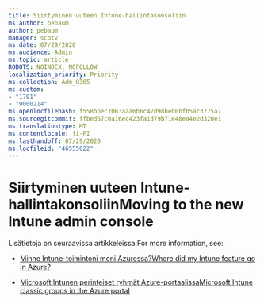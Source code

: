 ```yaml
---
title: Siirtyminen uuteen Intune-hallintakonsoliin
ms.author: pebaum
author: pebaum
manager: scotv
ms.date: 07/29/2020
ms.audience: Admin
ms.topic: article
ROBOTS: NOINDEX, NOFOLLOW
localization_priority: Priority
ms.collection: Adm_O365
ms.custom:
- "1791"
- "9000214"
ms.openlocfilehash: f558bbec7063aaa6b6c47d98beb0bfb5ac3775a7
ms.sourcegitcommit: ffbed67c0a16ec423fa1d79b71e48ea4e2d320e1
ms.translationtype: MT
ms.contentlocale: fi-FI
ms.lasthandoff: 07/29/2020
ms.locfileid: "46555022"
---
```

# <a name="moving-to-the-new-intune-admin-console"></a><span data-ttu-id="e53ab-102">Siirtyminen uuteen Intune-hallintakonsoliin</span><span class="sxs-lookup"><span data-stu-id="e53ab-102">Moving to the new Intune admin console</span></span>

<span data-ttu-id="e53ab-103">Lisätietoja on seuraavissa artikkeleissa:</span><span class="sxs-lookup"><span data-stu-id="e53ab-103">For more information, see:</span></span>

- [<span data-ttu-id="e53ab-104">Minne Intune-toimintoni meni Azuressa?</span><span class="sxs-lookup"><span data-stu-id="e53ab-104">Where did my Intune feature go in Azure?</span></span>](https://docs.microsoft.com/intune/ui-changes)

- [<span data-ttu-id="e53ab-105">Microsoft Intunen perinteiset ryhmät Azure-portaalissa</span><span class="sxs-lookup"><span data-stu-id="e53ab-105">Microsoft Intune classic groups in the Azure portal</span></span>](https://docs.microsoft.com/intune/groups-get-started)